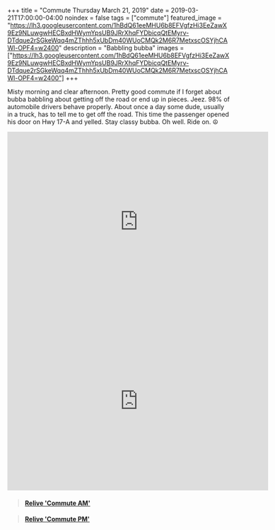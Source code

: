 +++
title =  "Commute Thursday March 21, 2019"
date = 2019-03-21T17:00:00-04:00
noindex = false
tags = ["commute"]
featured_image = "https://lh3.googleusercontent.com/1hBdQ61eeMHU6b8EFVgfzHi3EeZawX9Ez9NLuwgwHECBxdHWymYpsUB9JRrXhqFYDbicqQtEMyrv-DTdque2rSGkeWqq4mZThhh5xUbDm40WUoCMQk2M6R7MetxscOSYjhCAWl-OPF4=w2400"
description = "Babbling bubba"
images = ["https://lh3.googleusercontent.com/1hBdQ61eeMHU6b8EFVgfzHi3EeZawX9Ez9NLuwgwHECBxdHWymYpsUB9JRrXhqFYDbicqQtEMyrv-DTdque2rSGkeWqq4mZThhh5xUbDm40WUoCMQk2M6R7MetxscOSYjhCAWl-OPF4=w2400"]
+++

Misty morning and clear afternoon. Pretty good commute if I forget about bubba babbling about getting off the road or end up in pieces. Jeez. 98% of automobile drivers behave properly. About once a day some dude, usually in a truck, has to tell me to get off the road. This time the passenger opened his door on Hwy 17-A and yelled. Stay classy bubba. Oh well. Ride on. ☮


<iframe height='405' width='590' frameborder='0' allowtransparency='true' scrolling='no' src='https://www.strava.com/activities/2228874032/embed/96b66a60f7ea0b734d49140b87bfbc3cb2cbad23'></iframe>

<iframe height='405' width='590' frameborder='0' allowtransparency='true' scrolling='no' src='https://www.strava.com/activities/2230601726/embed/0c9ce8330722ef26d61f49131951448592cb9ba0'></iframe>

<blockquote class="embedly-card" data-card-controls="0" data-card-key="f1631a41cb254ca5b035dc5747a5bd75"><h4><a href="https://www.relive.cc/view/2228874032?r=embed-site">Relive 'Commute AM'</a></h4></blockquote>
        <script async src="https://cdn.embedly.com/widgets/platform.js" charset="UTF-8"></script>

<blockquote class="embedly-card" data-card-controls="0" data-card-key="f1631a41cb254ca5b035dc5747a5bd75"><h4><a href="https://www.relive.cc/view/2230601726?r=embed-site">Relive 'Commute PM'</a></h4></blockquote>
      <script async src="https://cdn.embedly.com/widgets/platform.js" charset="UTF-8"></script>
